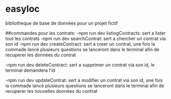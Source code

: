 # easyloc
bibliotheque de base de données pour un projet fictif

##commandes pour les contrats:
  -npm run dev listingContracts: sert a lister tout les contrats
  -npm run dev searchContrat: sert a chercher un contrat via son id
  -npm run dev createContract: sert a creer un contrat, une fois la commade lancé plusieurs questions se lanceront dans le terminal afin de recuperer les données du contrat

  -npm run dev deleteContract: sert a supprimer un contrat via son id, le terminal demandera l'id

  -npm run dev updateContrat: sert a modifier un contrat via son id, une fois la commade lancé plusieurs questions se lanceront dans le terminal afin de recuperer les nouvelles données du contrat
